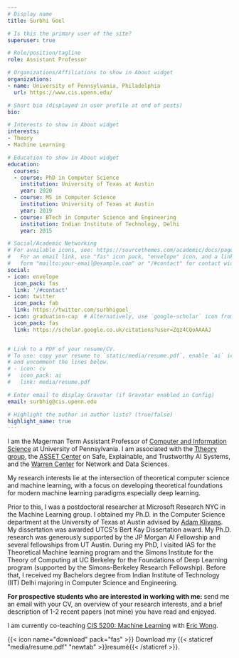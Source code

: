 ```yaml
---
# Display name
title: Surbhi Goel

# Is this the primary user of the site?
superuser: true

# Role/position/tagline
role: Assistant Professor

# Organizations/Affiliations to show in About widget
organizations:
- name: University of Pennsylvania, Philadelphia
  url: https://www.cis.upenn.edu/

# Short bio (displayed in user profile at end of posts)
bio: 

# Interests to show in About widget
interests:
- Theory
- Machine Learning

# Education to show in About widget
education:
  courses:
  - course: PhD in Computer Science
    institution: University of Texas at Austin
    year: 2020
  - course: MS in Computer Science
    institution: University of Texas at Austin
    year: 2019
  - course: BTech in Computer Science and Engineering
    institution: Indian Institute of Technology, Delhi
    year: 2015

# Social/Academic Networking
# For available icons, see: https://sourcethemes.com/academic/docs/page-builder/#icons
#   For an email link, use "fas" icon pack, "envelope" icon, and a link in the
#   form "mailto:your-email@example.com" or "/#contact" for contact widget.
social:
- icon: envelope
  icon_pack: fas
  link: '/#contact'
- icon: twitter
  icon_pack: fab
  link: https://twitter.com/surbhigoel_
- icon: graduation-cap  # Alternatively, use `google-scholar` icon from `ai` icon pack
  icon_pack: fas
  link: https://scholar.google.co.uk/citations?user=Zqz4CQoAAAAJ


# Link to a PDF of your resume/CV.
# To use: copy your resume to `static/media/resume.pdf`, enable `ai` icons in `params.toml`, 
# and uncomment the lines below.
# - icon: cv
#   icon_pack: ai
#   link: media/resume.pdf

# Enter email to display Gravatar (if Gravatar enabled in Config)
email: surbhig@cis.upenn.edu

# Highlight the author in author lists? (true/false)
highlight_name: true
---
```


I am the Magerman Term Assistant Professor of [Computer and Information Science](https://www.cis.upenn.edu/) at University of Pennsylvania. I am associated with the [Ttheory group](http://theory.cis.upenn.edu/), the [ASSET Center](https://blog.seas.upenn.edu/penn-engineerings-new-asset-center-will-focus-on-the-safety-explainability-and-trustworthiness-of-ai-systems/) on Safe, Explainable, and Trustworthy AI Systems, and the [Warren Center](https://warrencenter.upenn.edu/) for Network and Data Sciences. 
 
My research interests lie at the intersection of theoretical computer science and machine learning, with a focus on developing theoretical foundations for modern machine learning paradigms especially deep learning. 

Prior to this, I was a postdoctoral researcher at Microsoft Research NYC in the Machine Learning group. I obtained my Ph.D. in the Computer Science department at the University of Texas at Austin advised by [Adam Klivans](https://www.cs.utexas.edu/users/klivans/). My dissertation was awarded UTCS's Bert Kay Dissertation award. My Ph.D. research was generously supported by the JP Morgan AI Fellowship and several fellowships from UT Austin. During my PhD, I visited IAS for the Theoretical Machine learning program and the Simons Institute for the Theory of Computing at UC Berkeley for the Foundations of Deep Learning program (supported by the Simons-Berkeley Research Fellowship). Before that, I received my Bachelors degree from Indian Institute of Technology (IIT) Delhi majoring in Computer Science and Engineering.

**For prospective students who are interested in working with me:** send me an email with your CV, an overview of your research interests, and a brief description of 1-2 recent papers (not mine) you have read and enjoyed.

I am currently co-teaching [CIS 5200: Machine Learning](https://machine-learning-upenn.github.io/) with [Eric Wong](https://riceric22.github.io/).

{{< icon name="download" pack="fas" >}} Download my {{< staticref "media/resume.pdf" "newtab" >}}resumé{{< /staticref >}}.
